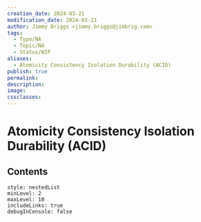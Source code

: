```yaml
---
creation_date: 2024-03-21
modification_date: 2024-03-21
author: Jimmy Briggs <jimmy.briggs@jimbrig.com>
tags:
  - Type/NA
  - Topic/NA
  - Status/WIP
aliases:
  - Atomicity Consistency Isolation Durability (ACID)
publish: true
permalink:
description:
image:
cssclasses:
---
```



# Atomicity Consistency Isolation Durability (ACID)

## Contents

```table-of-contents
style: nestedList
minLevel: 2
maxLevel: 10
includeLinks: true
debugInConsole: false
```
